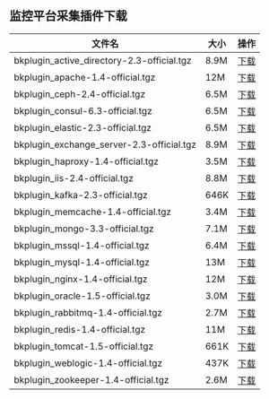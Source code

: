 ## 监控平台采集插件下载

| 文件名                                     |  大小 |  操作  |
| -------------------------------------------| ---- | -------|
| bkplugin_active_directory-2.3-official.tgz | 8.9M | [下载](https://bktencent-1252002024.file.myqcloud.com/bkplugin_active_directory-2.3-official.tgz) |             
| bkplugin_apache-1.4-official.tgz           |  12M | [下载](https://bktencent-1252002024.file.myqcloud.com/bkplugin_apache-1.4-official.tgz) |   
| bkplugin_ceph-2.4-official.tgz             | 6.5M | [下载](https://bktencent-1252002024.file.myqcloud.com/bkplugin_ceph-2.4-official.tgz) | 
| bkplugin_consul-6.3-official.tgz           | 6.5M | [下载](https://bktencent-1252002024.file.myqcloud.com/bkplugin_consul-6.3-official.tgz) |   
| bkplugin_elastic-2.3-official.tgz          | 6.5M | [下载](https://bktencent-1252002024.file.myqcloud.com/bkplugin_elastic-2.3-official.tgz) |    
| bkplugin_exchange_server-2.3-official.tgz  | 8.9M | [下载](https://bktencent-1252002024.file.myqcloud.com/bkplugin_exchange_server-2.3-official.tgz) |            
| bkplugin_haproxy-1.4-official.tgz          | 3.5M | [下载](https://bktencent-1252002024.file.myqcloud.com/bkplugin_haproxy-1.4-official.tgz) |    
| bkplugin_iis-2.4-official.tgz              | 8.8M | [下载](https://bktencent-1252002024.file.myqcloud.com/bkplugin_iis-2.4-official.tgz) |
| bkplugin_kafka-2.3-official.tgz            | 646K | [下载](https://bktencent-1252002024.file.myqcloud.com/bkplugin_kafka-2.3-official.tgz) |  
| bkplugin_memcache-1.4-official.tgz         | 3.4M | [下载](https://bktencent-1252002024.file.myqcloud.com/bkplugin_memcache-1.4-official.tgz) |     
| bkplugin_mongo-3.3-official.tgz            | 7.1M | [下载](https://bktencent-1252002024.file.myqcloud.com/bkplugin_mongo-3.3-official.tgz) |  
| bkplugin_mssql-1.4-official.tgz            | 6.4M | [下载](https://bktencent-1252002024.file.myqcloud.com/bkplugin_mssql-1.4-official.tgz) |  
| bkplugin_mysql-1.4-official.tgz            |  13M | [下载](https://bktencent-1252002024.file.myqcloud.com/bkplugin_mysql-1.4-official.tgz) |  
| bkplugin_nginx-1.4-official.tgz            |  12M | [下载](https://bktencent-1252002024.file.myqcloud.com/bkplugin_nginx-1.4-official.tgz) |  
| bkplugin_oracle-1.5-official.tgz           | 3.0M | [下载](https://bktencent-1252002024.file.myqcloud.com/bkplugin_oracle-1.5-official.tgz) |   
| bkplugin_rabbitmq-1.4-official.tgz         | 2.7M | [下载](https://bktencent-1252002024.file.myqcloud.com/bkplugin_rabbitmq-1.4-official.tgz) |     
| bkplugin_redis-1.4-official.tgz            |  11M | [下载](https://bktencent-1252002024.file.myqcloud.com/bkplugin_redis-1.4-official.tgz) |  
| bkplugin_tomcat-1.5-official.tgz           | 661K | [下载](https://bktencent-1252002024.file.myqcloud.com/bkplugin_tomcat-1.5-official.tgz) |   
| bkplugin_weblogic-1.4-official.tgz         | 437K | [下载](https://bktencent-1252002024.file.myqcloud.com/bkplugin_weblogic-1.4-official.tgz) |     
| bkplugin_zookeeper-1.4-official.tgz        | 2.6M | [下载](https://bktencent-1252002024.file.myqcloud.com/bkplugin_zookeeper-1.4-official.tgz) |      


